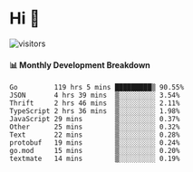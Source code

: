 # Hi 👋
 
![visitors](https://visitor-badge.glitch.me/badge?page_id=sorcererxw.sorcererx)

#### 📊 Monthly Development Breakdown

<!--START_SECTION:waka-->
```text
Go         119 hrs 5 mins █████████▒ 90.55%
JSON       4 hrs 39 mins  ▒░░░░░░░░░ 3.54%
Thrift     2 hrs 46 mins  ▒░░░░░░░░░ 2.11%
TypeScript 2 hrs 36 mins  ▒░░░░░░░░░ 1.98%
JavaScript 29 mins        ▒░░░░░░░░░ 0.37%
Other      25 mins        ▒░░░░░░░░░ 0.32%
Text       22 mins        ▒░░░░░░░░░ 0.28%
protobuf   19 mins        ▒░░░░░░░░░ 0.24%
go.mod     15 mins        ▒░░░░░░░░░ 0.20%
textmate   14 mins        ▒░░░░░░░░░ 0.19%
```
<!--END_SECTION:waka-->
